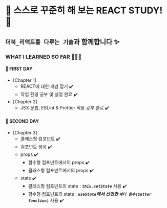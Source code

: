 # 🫧 스스로 꾸준히 해 보는 REACT STUDY! 🫧

## `더북_리액트를 다루는 기술`과 함께합니다 ✨

### WHAT I LEARNED SO FAR 👩🏻‍💻

#### 📌 FIRST DAY

- [Chapter 1]
  - REACT에 대한 개념 잡기 ✔️
  - 작업 환경 공부 및 설정 완료 ✔️
- [Chapter 2]
  - JSX 문법, ESLint & Prettier 적용 공부 완료 ✔️

#### 📌 SECOND DAY

- [Chapter 3]
  - 클래스형 컴포넌트 ✔️
  - 컴포넌트 생성 ✔️
  - props ✔️
    - 함수형 컴포넌트에서의 props ✔️
    - 클래스형 컴포넌트에서의 props ✔️
  - state ✔️
    - 클래스형 컴포넌트의 state : **_`this.setState`_** 사용 ✔️
    - 함수형 컴포넌트의 state : **_`useState`에서 선언한 `세터 함수(Setter function)`_** 사용 ✔️
